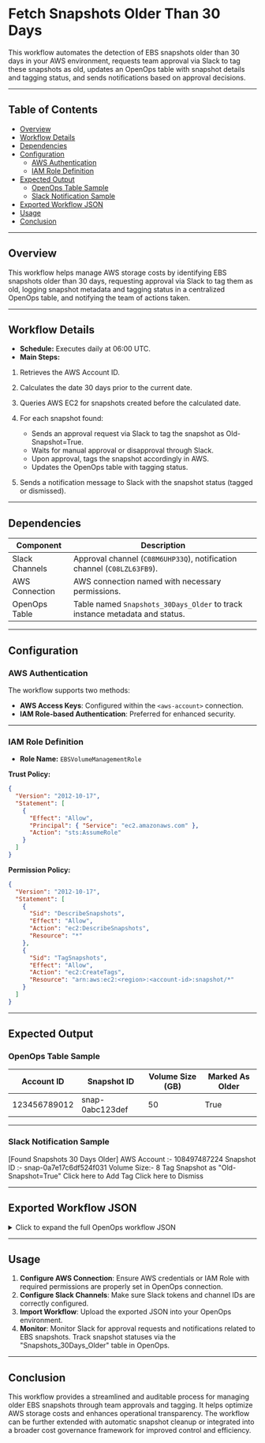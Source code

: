 # Fetch Snapshots Older Than 30 Days
 
This workflow automates the detection of EBS snapshots older than 30 days in your AWS environment, requests team approval via Slack to tag these snapshots as old, updates an OpenOps table with snapshot details and tagging status, and sends notifications based on approval decisions.

---

## Table of Contents

- [Overview](#overview)  
- [Workflow Details](#workflow-details)  
- [Dependencies](#dependencies)  
- [Configuration](#configuration)  
  - [AWS Authentication](#aws-authentication)  
  - [IAM Role Definition](#iam-role-definition)  
- [Expected Output](#expected-output)  
  - [OpenOps Table Sample](#openops-table-sample)  
  - [Slack Notification Sample](#slack-notification-sample)  
- [Exported Workflow JSON](#exported-workflow-json)  
- [Usage](#usage)  
- [Conclusion](#conclusion)

---

## Overview

This workflow helps manage AWS storage costs by identifying EBS snapshots older than 30 days, requesting approval via Slack to tag them as old, logging snapshot metadata and tagging status in a centralized OpenOps table, and notifying the team of actions taken.

---

## Workflow Details

- **Schedule:** Executes daily at 06:00 UTC.
- **Main Steps:**
1. Retrieves the AWS Account ID.
2. Calculates the date 30 days prior to the current date.
3. Queries AWS EC2 for snapshots created before the calculated date.
4. For each snapshot found:
   - Sends an approval request via Slack to tag the snapshot as Old-Snapshot=True.
   - Waits for manual approval or disapproval through Slack.
   - Upon approval, tags the snapshot accordingly in AWS.
   - Updates the OpenOps table with tagging status.

5. Sends a notification message to Slack with the snapshot status (tagged or dismissed).

---

## Dependencies

| Component         | Description                                                                  |
|-------------------|------------------------------------------------------------------------------|
| Slack Channels    | Approval channel (`C08M6UHP33Q`), notification channel (`C08LZL63FB9`).      |
| AWS Connection    | AWS connection named <AWS-Account> with necessary permissions.|
| OpenOps Table     | Table named `Snapshots_30Days_Older` to track instance metadata and status.|

---

## Configuration

### AWS Authentication

The workflow supports two methods:
- **AWS Access Keys**: Configured within the `<aws-account>` connection.
- **IAM Role-based Authentication**: Preferred for enhanced security.

---

### IAM Role Definition

- **Role Name:** `EBSVolumeManagementRole`

**Trust Policy:**
```json
{
  "Version": "2012-10-17",
  "Statement": [
    {
      "Effect": "Allow",
      "Principal": { "Service": "ec2.amazonaws.com" },
      "Action": "sts:AssumeRole"
    }
  ]
}
```
**Permission Policy:**

```json
{
  "Version": "2012-10-17",
  "Statement": [
    {
      "Sid": "DescribeSnapshots",
      "Effect": "Allow",
      "Action": "ec2:DescribeSnapshots",
      "Resource": "*"
    },
    {
      "Sid": "TagSnapshots",
      "Effect": "Allow",
      "Action": "ec2:CreateTags",
      "Resource": "arn:aws:ec2:<region>:<account-id>:snapshot/*"
    }
  ]
}

```
---

## Expected Output

### OpenOps Table Sample

| Account ID   | Snapshot ID     | Volume Size (GB) | Marked As Older |
| ------------ | --------------- | ---------------- | --------------- |
| 123456789012 | snap-0abc123def | 50               | True            |

---

### Slack Notification Sample

[Found Snapshots 30 Days Older]
AWS Account :- 108497487224
Snapshot ID :- snap-0a7e17c6df524f031
Volume Size:- 8
Tag Snapshot as "Old-Snapshot=True"
Click here to Add Tag
Click here to Dismiss

---

## Exported Workflow JSON

<details>
<summary>Click to expand the full OpenOps workflow JSON</summary>

```json
{
  "created": "1747989619862",
  "updated": "1747989619862",
  "name": "fetch snapshots older than 30 days",
  "tags": [],
  "services": [],
  "domains": [],
  "template": {
    "displayName": "fetch snapshots older than 30 days",
    "trigger": {
      "name": "trigger",
      "valid": true,
      "displayName": "Every Day",
      "type": "TRIGGER",
      "settings": {
        "blockName": "@openops/block-schedule",
        "blockVersion": "~0.1.5",
        "blockType": "OFFICIAL",
        "packageType": "REGISTRY",
        "input": {
          "timezone": "UTC",
          "hour_of_the_day": 6,
          "run_on_weekends": true
        },
        "inputUiInfo": {
          "customizedInputs": {}
        },
        "triggerName": "every_day"
      },
      "nextAction": {
        "name": "step_1",
        "type": "BLOCK",
        "valid": true,
        "settings": {
          "input": {
            "auth": "{{connections['aws-prashant']}}",
            "accounts": {}
          },
          "blockName": "@openops/block-aws",
          "blockType": "OFFICIAL",
          "actionName": "get_account_id",
          "inputUiInfo": {
            "customizedInputs": {}
          },
          "packageType": "REGISTRY",
          "blockVersion": "~0.0.3",
          "errorHandlingOptions": {
            "retryOnFailure": {
              "value": true
            },
            "continueOnFailure": {
              "value": false
            }
          }
        },
        "nextAction": {
          "name": "step_4",
          "type": "CODE",
          "valid": true,
          "settings": {
            "input": {
              "days": "1"
            },
            "sourceCode": {
              "code": "export const code = async (inputs) => {\n  const now = new Date();\n  const pastDate = new Date(now.getTime() - inputs.days * 24 * 60 * 60 * 1000);\n  return pastDate.toISOString().slice(0, 10);\n};\n",
              "packageJson": "{}"
            },
            "inputUiInfo": {
              "customizedInputs": {}
            },
            "errorHandlingOptions": {
              "retryOnFailure": {
                "value": true
              },
              "continueOnFailure": {
                "value": false
              }
            }
          },
          "nextAction": {
            "name": "step_2",
            "type": "BLOCK",
            "valid": true,
            "settings": {
              "input": {
                "auth": "{{connections['aws-prashant']}}",
                "dryRun": false,
                "account": {},
                "commandToRun": "aws ec2 describe-snapshots \\\n  --owner-ids self \\\n  --query \"Snapshots[?StartTime<='{{step_4}}T00:00:00'].{SnapshotId: SnapshotId, VolumeSize: VolumeSize}\" \\\n  --output json"
              },
              "blockName": "@openops/block-aws",
              "blockType": "OFFICIAL",
              "actionName": "aws_cli",
              "inputUiInfo": {
                "customizedInputs": {}
              },
              "packageType": "REGISTRY",
              "blockVersion": "~0.0.3",
              "errorHandlingOptions": {
                "retryOnFailure": {
                  "value": true
                },
                "continueOnFailure": {
                  "value": false
                }
              }
            },
            "nextAction": {
              "name": "step_3",
              "type": "BRANCH",
              "valid": true,
              "settings": {
                "conditions": [
                  [
                    {
                      "operator": "BOOLEAN_IS_TRUE",
                      "firstValue": "{{step_2}}"
                    }
                  ]
                ],
                "inputUiInfo": {
                  "customizedInputs": {}
                }
              },
              "displayName": "Snapshots Found ?",
              "onSuccessAction": {
                "name": "step_5",
                "type": "LOOP_ON_ITEMS",
                "valid": true,
                "settings": {
                  "items": "{{step_2}}",
                  "inputUiInfo": {
                    "customizedInputs": {}
                  }
                },
                "displayName": "Loop on Items",
                "firstLoopAction": {
                  "name": "step_6",
                  "type": "BLOCK",
                  "valid": true,
                  "settings": {
                    "input": {},
                    "blockName": "@openops/block-approval",
                    "blockType": "OFFICIAL",
                    "actionName": "create_approval_links",
                    "inputUiInfo": {
                      "customizedInputs": {}
                    },
                    "packageType": "REGISTRY",
                    "blockVersion": "~0.1.7",
                    "errorHandlingOptions": {
                      "retryOnFailure": {
                        "value": true
                      },
                      "continueOnFailure": {
                        "value": false
                      }
                    }
                  },
                  "nextAction": {
                    "name": "step_8",
                    "type": "BLOCK",
                    "valid": true,
                    "settings": {
                      "input": {
                        "auth": "{{connections['slack-Openops']}}",
                        "file": null,
                        "text": {
                          "text": "AWS Account :- {{step_1[0]['accountId']}}\nSnapshot ID :- {{step_5['item']['SnapshotId']}}\nVolume Size:- {{step_5['item']['VolumeSize']}}GB\nTag Snapshot as \"Old-Snapshot=True\" \n<{{step_6['approvalLink']}}| Click here to Add Tag>\n<{{step_6['disapprovalLink']}}| Click here to Dismiss>"
                        },
                        "blocks": {},
                        "threadTs": null,
                        "username": null,
                        "headerText": {
                          "headerText": "[Found Snapshots 30 Days Older]"
                        },
                        "conversationId": "C08M6UHP33Q",
                        "blockKitEnabled": false
                      },
                      "blockName": "@openops/block-slack",
                      "blockType": "OFFICIAL",
                      "actionName": "send_slack_message",
                      "inputUiInfo": {
                        "customizedInputs": {}
                      },
                      "packageType": "REGISTRY",
                      "blockVersion": "~0.5.2",
                      "errorHandlingOptions": {
                        "retryOnFailure": {
                          "value": false
                        },
                        "continueOnFailure": {
                          "value": false
                        }
                      }
                    },
                    "nextAction": {
                      "name": "step_7",
                      "type": "BLOCK",
                      "valid": true,
                      "settings": {
                        "input": {},
                        "blockName": "@openops/block-approval",
                        "blockType": "OFFICIAL",
                        "actionName": "wait_for_approval",
                        "inputUiInfo": {
                          "customizedInputs": {}
                        },
                        "packageType": "REGISTRY",
                        "blockVersion": "~0.1.7",
                        "errorHandlingOptions": {
                          "retryOnFailure": {
                            "value": true
                          },
                          "continueOnFailure": {
                            "value": false
                          }
                        }
                      },
                      "nextAction": {
                        "name": "step_9",
                        "type": "BRANCH",
                        "valid": true,
                        "settings": {
                          "conditions": [
                            [
                              {
                                "operator": "BOOLEAN_IS_TRUE",
                                "firstValue": "{{step_7['approved']}}"
                              }
                            ]
                          ],
                          "inputUiInfo": {
                            "customizedInputs": {}
                          }
                        },
                        "displayName": "Approved ?",
                        "onFailureAction": {
                          "name": "step_14",
                          "type": "BLOCK",
                          "valid": true,
                          "settings": {
                            "input": {
                              "tableName": "Snapshots_30Days_Older",
                              "rowPrimaryKey": {
                                "rowPrimaryKey": "{{step_5['item']['SnapshotId']}}"
                              },
                              "fieldsProperties": {
                                "fieldsProperties": [
                                  {
                                    "fieldName": "Account ID",
                                    "newFieldValue": {
                                      "newFieldValue": "{{step_1[0]['accountId']}}"
                                    }
                                  },
                                  {
                                    "fieldName": "Volume Size (GB)",
                                    "newFieldValue": {
                                      "newFieldValue": "{{step_5['item']['VolumeSize']}}"
                                    }
                                  },
                                  {
                                    "fieldName": "Marked As Older",
                                    "newFieldValue": {
                                      "newFieldValue": false
                                    }
                                  }
                                ]
                              }
                            },
                            "blockName": "@openops/block-openops-tables",
                            "blockType": "OFFICIAL",
                            "actionName": "update_record",
                            "inputUiInfo": {
                              "customizedInputs": {}
                            },
                            "packageType": "REGISTRY",
                            "blockVersion": "~0.0.1",
                            "errorHandlingOptions": {
                              "retryOnFailure": {
                                "value": true
                              },
                              "continueOnFailure": {
                                "value": false
                              }
                            }
                          },
                          "nextAction": {
                            "name": "step_11",
                            "type": "BLOCK",
                            "valid": true,
                            "settings": {
                              "input": {
                                "auth": "{{connections['slack-Openops']}}",
                                "file": null,
                                "text": {
                                  "text": "Fetched Snapshot with ID:- {{step_5['item']['SnapshotId']}} \nNot tagged as older"
                                },
                                "blocks": {},
                                "threadTs": null,
                                "username": null,
                                "headerText": {
                                  "headerText": "[Update] Snapshot not Tagged"
                                },
                                "conversationId": "C08LZL63FB9",
                                "blockKitEnabled": false
                              },
                              "blockName": "@openops/block-slack",
                              "blockType": "OFFICIAL",
                              "actionName": "send_slack_message",
                              "inputUiInfo": {
                                "customizedInputs": {}
                              },
                              "packageType": "REGISTRY",
                              "blockVersion": "~0.5.2",
                              "errorHandlingOptions": {
                                "retryOnFailure": {
                                  "value": true
                                },
                                "continueOnFailure": {
                                  "value": false
                                }
                              }
                            },
                            "displayName": "Notify"
                          },
                          "displayName": "Update Data Table"
                        },
                        "onSuccessAction": {
                          "name": "step_10",
                          "type": "BLOCK",
                          "valid": true,
                          "settings": {
                            "input": {
                              "auth": "{{connections['aws-prashant']}}",
                              "dryRun": false,
                              "account": {},
                              "commandToRun": "aws ec2 create-tags --resources {{step_5['item']['SnapshotId']}} --tags Key=Old-Snapshot,Value=True\n"
                            },
                            "blockName": "@openops/block-aws",
                            "blockType": "OFFICIAL",
                            "actionName": "aws_cli",
                            "inputUiInfo": {
                              "customizedInputs": {}
                            },
                            "packageType": "REGISTRY",
                            "blockVersion": "~0.0.3",
                            "errorHandlingOptions": {
                              "retryOnFailure": {
                                "value": true
                              },
                              "continueOnFailure": {
                                "value": false
                              }
                            }
                          },
                          "nextAction": {
                            "name": "step_13",
                            "type": "BLOCK",
                            "valid": true,
                            "settings": {
                              "input": {
                                "tableName": "Snapshots_30Days_Older",
                                "rowPrimaryKey": {
                                  "rowPrimaryKey": "{{step_5['item']['SnapshotId']}}"
                                },
                                "fieldsProperties": {
                                  "fieldsProperties": [
                                    {
                                      "fieldName": "Account ID",
                                      "newFieldValue": {
                                        "newFieldValue": "{{step_1[0]['accountId']}}"
                                      }
                                    },
                                    {
                                      "fieldName": "Volume Size (GB)",
                                      "newFieldValue": {
                                        "newFieldValue": "{{step_5['item']['VolumeSize']}}"
                                      }
                                    },
                                    {
                                      "fieldName": "Marked As Older",
                                      "newFieldValue": {
                                        "newFieldValue": true
                                      }
                                    }
                                  ]
                                }
                              },
                              "blockName": "@openops/block-openops-tables",
                              "blockType": "OFFICIAL",
                              "actionName": "update_record",
                              "inputUiInfo": {
                                "customizedInputs": {}
                              },
                              "packageType": "REGISTRY",
                              "blockVersion": "~0.0.1",
                              "errorHandlingOptions": {
                                "retryOnFailure": {
                                  "value": true
                                },
                                "continueOnFailure": {
                                  "value": false
                                }
                              }
                            },
                            "nextAction": {
                              "name": "step_12",
                              "type": "BLOCK",
                              "valid": true,
                              "settings": {
                                "input": {
                                  "auth": "{{connections['slack-Openops']}}",
                                  "file": null,
                                  "text": {
                                    "text": "Fetched Snapshot with ID:- {{step_5['item']['SnapshotId']}}\nis tagged as older"
                                  },
                                  "blocks": {},
                                  "threadTs": null,
                                  "username": null,
                                  "headerText": {
                                    "headerText": "[Update] Snapshot Tagged"
                                  },
                                  "conversationId": "C08LZL63FB9",
                                  "blockKitEnabled": false
                                },
                                "blockName": "@openops/block-slack",
                                "blockType": "OFFICIAL",
                                "actionName": "send_slack_message",
                                "inputUiInfo": {
                                  "customizedInputs": {}
                                },
                                "packageType": "REGISTRY",
                                "blockVersion": "~0.5.2",
                                "errorHandlingOptions": {
                                  "retryOnFailure": {
                                    "value": true
                                  },
                                  "continueOnFailure": {
                                    "value": false
                                  }
                                }
                              },
                              "displayName": "Notify"
                            },
                            "displayName": "Update Data Table"
                          },
                          "displayName": "Add Tag"
                        }
                      },
                      "displayName": "Wait for Approval"
                    },
                    "displayName": "Approval Notification"
                  },
                  "displayName": "Create Approval Links"
                }
              }
            },
            "displayName": "Fetch Old Snapshots"
          },
          "displayName": "CUSTOM_XDAYS"
        },
        "displayName": "Get Account ID"
      }
    },
    "valid": true,
    "description": ""
  },
  "blocks": [
    "@openops/block-schedule",
    "@openops/block-aws",
    "@openops/block-approval",
    "@openops/block-slack",
    "@openops/block-openops-tables"
  ]
}
```

</details>

---

## Usage

1. **Configure AWS Connection**: Ensure AWS credentials or IAM Role with required permissions are properly set in OpenOps connection.
2. **Configure Slack Channels**: Make sure Slack tokens and channel IDs are correctly configured.
3. **Import Workflow**: Upload the exported JSON into your OpenOps environment.
4. **Monitor**: Monitor Slack for approval requests and notifications related to EBS snapshots. Track snapshot statuses via the "Snapshots_30Days_Older" table in OpenOps.
---

## Conclusion

This workflow provides a streamlined and auditable process for managing older EBS snapshots through team approvals and tagging. It helps optimize AWS storage costs and enhances operational transparency. The workflow can be further extended with automatic snapshot cleanup or integrated into a broader cost governance framework for improved control and efficiency.
